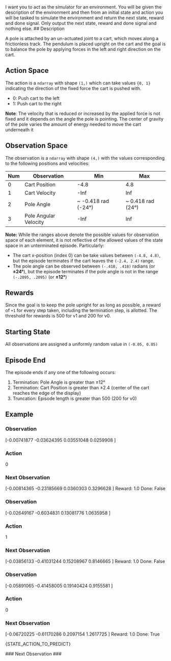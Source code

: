 <system>
I want you to act as the simulator for an environment. You will be given the description of the environment and then from an initial state and action you will be tasked to simulate the environment and return the next state, reward and done signal. Only output the next state, reward and done signal and nothing else.
</system>

<user>
## Description

A pole is attached by an un-actuated joint to a cart, which moves along a frictionless track.
The pendulum is placed upright on the cart and the goal is to balance the pole by applying forces
 in the left and right direction on the cart.

## Action Space

The action is a `ndarray` with shape `(1,)` which can take values `{0, 1}` indicating the direction
 of the fixed force the cart is pushed with.

- 0: Push cart to the left
- 1: Push cart to the right

**Note**: The velocity that is reduced or increased by the applied force is not fixed and it depends on the angle
 the pole is pointing. The center of gravity of the pole varies the amount of energy needed to move the cart underneath it

## Observation Space

The observation is a `ndarray` with shape `(4,)` with the values corresponding to the following positions and velocities:

| Num | Observation           | Min                 | Max               |
|-----|-----------------------|---------------------|-------------------|
| 0   | Cart Position         | -4.8                | 4.8               |
| 1   | Cart Velocity         | -Inf                | Inf               |
| 2   | Pole Angle            | ~ -0.418 rad (-24°) | ~ 0.418 rad (24°) |
| 3   | Pole Angular Velocity | -Inf                | Inf               |

**Note:** While the ranges above denote the possible values for observation space of each element,
    it is not reflective of the allowed values of the state space in an unterminated episode. Particularly:
-  The cart x-position (index 0) can be take values between `(-4.8, 4.8)`, but the episode terminates
   if the cart leaves the `(-2.4, 2.4)` range.
-  The pole angle can be observed between  `(-.418, .418)` radians (or **±24°**), but the episode terminates
   if the pole angle is not in the range `(-.2095, .2095)` (or **±12°**)

## Rewards

Since the goal is to keep the pole upright for as long as possible, a reward of `+1` for every step taken,
including the termination step, is allotted. The threshold for rewards is 500 for v1 and 200 for v0.

## Starting State

All observations are assigned a uniformly random value in `(-0.05, 0.05)`

## Episode End

The episode ends if any one of the following occurs:

1. Termination: Pole Angle is greater than ±12°
2. Termination: Cart Position is greater than ±2.4 (center of the cart reaches the edge of the display)
3. Truncation: Episode length is greater than 500 (200 for v0)

## Example

### Observation ###
[-0.00741877 -0.03624395  0.03551048  0.0259908 ]

### Action ###
0

### Next Observation ###
[-0.00814365 -0.23185669  0.0360303   0.3296628 ]
Reward: 1.0
Done: False

### Observation ###
[-0.02649167 -0.6034831   0.13081776  1.0635958 ]

### Action ###
1

### Next Observation ###
[-0.03856133 -0.41031244  0.15208967  0.8146665 ]
Reward: 1.0
Done: False

### Observation ###
[-0.05891065 -0.41458005  0.19140424  0.9155581 ]

### Action ###
0

### Next Observation ###
[-0.06720225 -0.61170286  0.2097154   1.2617725 ]
Reward: 1.0
Done: True

{STATE_ACTION_TO_PREDICT}

</user>

<assistant>
### Next Observation ###

</assistant>